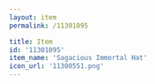```yaml
---
layout: item
permalink: /11301095

title: Item
id: '11301095'
item_name: 'Sagacious Immortal Hat'
icon_url: '11300551.png'
---
```

